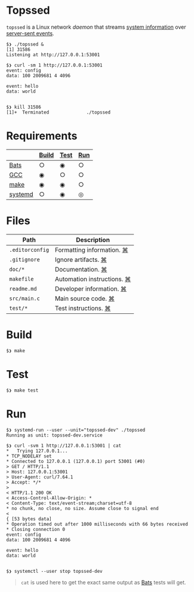 # Topssed

`topssed` is a Linux network _daemon_ that streams [system information](/doc/data.out.md) over [server-sent events](https://html.spec.whatwg.org/multipage/server-sent-events.html).

```
$❯ ./topssed &
[1] 31586
Listening at http://127.0.0.1:53001

$❯ curl -sm 1 http://127.0.0.1:53001
event: config
data: 100 2009681 4 4096

event: hello
data: world


$❯ kill 31586
[1]+  Terminated              ./topssed
```

# Requirements

&nbsp; | [Build](#Build) | [Test](#Test) | [Run](#Run)
-|-|-|-
[Bats](https://github.com/bats-core/bats-core) | ○ | ◉ | ○
[GCC](https://www.gnu.org/software/gcc/) | ◉ | ○ | ○
[make](https://www.gnu.org/software/make/) | ◉ | ◉ | ○
[systemd](https://freedesktop.org/wiki/Software/systemd/) | ○ | ◉ | ◎

# Files

Path | Description
-|-
`.editorconfig` | Formatting information. [⌘](https://editorconfig.org/)
`.gitignore` | Ignore artifacts. [⌘](https://git-scm.com/docs/gitignore)
`doc/*` | Documentation. [⌘](https://github.github.com/gfm/)
`makefile` | Automation instructions. [⌘](https://www.gnu.org/software/make/manual/make.html)
`readme.md` | Developer information. [⌘](https://github.github.com/gfm/)
`src/main.c` | Main source code. [⌘](https://www.gnu.org/software/gnu-c-manual/gnu-c-manual.html)
`test/*` | Test instructions. [⌘](https://github.com/bats-core/bats-core#writing-tests)

# Build

```
$❯ make
```

# Test

```
$❯ make test
```

# Run

```
$❯ systemd-run --user --unit="topssed-dev" ./topssed
Running as unit: topssed-dev.service

$❯ curl -svm 1 http://127.0.0.1:53001 | cat
*   Trying 127.0.0.1...
* TCP_NODELAY set
* Connected to 127.0.0.1 (127.0.0.1) port 53001 (#0)
> GET / HTTP/1.1
> Host: 127.0.0.1:53001
> User-Agent: curl/7.64.1
> Accept: */*
>
< HTTP/1.1 200 OK
< Access-Control-Allow-Origin: *
< Content-Type: text/event-stream;charset=utf-8
* no chunk, no close, no size. Assume close to signal end
<
{ [53 bytes data]
* Operation timed out after 1000 milliseconds with 66 bytes received
* Closing connection 0
event: config
data: 100 2009681 4 4096

event: hello
data: world


$❯ systemctl --user stop topssed-dev
```

> `cat` is used here to get the exact same output as [Bats](https://github.com/bats-core/bats-core) tests will get.
